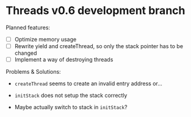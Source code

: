 # Threads v0.6 development branch

Planned features:
- [ ] Optimize memory usage
- [ ] Rewrite yield and createThread, so only the stack pointer has to be changed
- [ ] Implement a way of destroying threads

Problems & Solutions:
- `createThread` seems to create an invalid entry address or...
- `initStack` does not setup the stack correctly

- Maybe actually switch to stack in `initStack`?